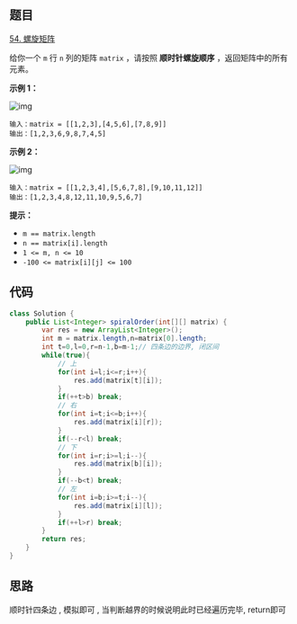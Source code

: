 ## 题目

[54. 螺旋矩阵](https://leetcode.cn/problems/spiral-matrix/)

给你一个 `m` 行 `n` 列的矩阵 `matrix` ，请按照 **顺时针螺旋顺序** ，返回矩阵中的所有元素。

 

**示例 1：**

![img](https://assets.leetcode.com/uploads/2020/11/13/spiral1.jpg)

```
输入：matrix = [[1,2,3],[4,5,6],[7,8,9]]
输出：[1,2,3,6,9,8,7,4,5]
```

**示例 2：**

![img](https://assets.leetcode.com/uploads/2020/11/13/spiral.jpg)

```
输入：matrix = [[1,2,3,4],[5,6,7,8],[9,10,11,12]]
输出：[1,2,3,4,8,12,11,10,9,5,6,7]
```

 

**提示：**

- `m == matrix.length`
- `n == matrix[i].length`
- `1 <= m, n <= 10`
- `-100 <= matrix[i][j] <= 100`



## 代码

```java
class Solution {
    public List<Integer> spiralOrder(int[][] matrix) {
        var res = new ArrayList<Integer>();
       	int m = matrix.length,n=matrix[0].length;
        int t=0,l=0,r=n-1,b=m-1;// 四条边的边界, 闭区间
        while(true){
            // 上
            for(int i=l;i<=r;i++){
                res.add(matrix[t][i]);
            }
            if(++t>b) break;
            // 右
            for(int i=t;i<=b;i++){
                res.add(matrix[i][r]);
            }
            if(--r<l) break;
            // 下
			for(int i=r;i>=l;i--){
                res.add(matrix[b][i]);
            }      
            if(--b<t) break;
            // 左
            for(int i=b;i>=t;i--){
                res.add(matrix[i][l]);
            }
            if(++l>r) break;
        }
        return res;
    }
}
```

## 思路

顺时针四条边 , 模拟即可 , 当判断越界的时候说明此时已经遍历完毕, return即可